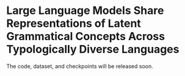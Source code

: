 # Large Language Models Share Representations of Latent Grammatical Concepts Across Typologically Diverse Languages

The code, dataset, and checkpoints will be released soon. 

